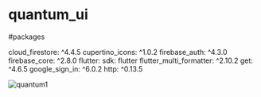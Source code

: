 # quantum_ui
#packages

cloud_firestore: ^4.4.5
  cupertino_icons: ^1.0.2
  firebase_auth: ^4.3.0
  firebase_core: ^2.8.0
  flutter:
    sdk: flutter
  flutter_multi_formatter: ^2.10.2
  get: ^4.6.5
  google_sign_in: ^6.0.2
  http: ^0.13.5
  

![quantum1](https://user-images.githubusercontent.com/99982112/227706437-98a06fb7-f327-4bcd-a585-6794cc829b68.gif)
